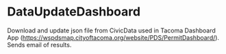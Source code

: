 # DataUpdateDashboard
Download and update json file from CivicData used in Tacoma Dashboard App (https://wspdsmap.cityoftacoma.org/website/PDS/PermitDashboard/). Sends email of results. 
